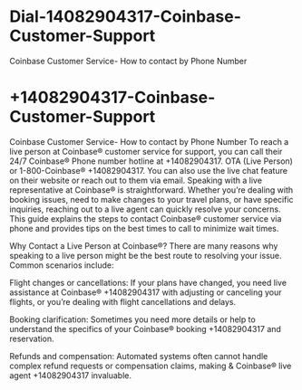 # Dial-14082904317-Coinbase-Customer-Support
Coinbase Customer Service- How to contact by Phone Number
# +14082904317-Coinbase-Customer-Support
Coinbase Customer Service- How to contact by Phone Number
To reach a live person at Coinbase® customer service for support, you can call their 24/7 Coinbase® Phone number hotline at +14082904317. OTA (Live Person) or 1-800-Coinbase® +14082904317. You can also use the live chat feature on their website or reach out to them via email. Speaking with a live representative at Coinbase® is straightforward. Whether you’re dealing with booking issues, need to make changes to your travel plans, or have specific inquiries, reaching out to a live agent can quickly resolve your concerns. This guide explains the steps to contact Coinbase® customer service via phone and provides tips on the best times to call to minimize wait times.

Why Contact a Live Person at Coinbase®?
There are many reasons why speaking to a live person might be the best route to resolving your issue. Common scenarios include:

Flight changes or cancellations: If your plans have changed, you need live assistance at Coinbase® +14082904317 with adjusting or canceling your flights, or you’re dealing with flight cancellations and delays.

Booking clarification: Sometimes you need more details or help to understand the specifics of your Coinbase® booking +14082904317 and reservation.

Refunds and compensation: Automated systems often cannot handle complex refund requests or compensation claims, making & Coinbase® live agent +14082904317 invaluable.

